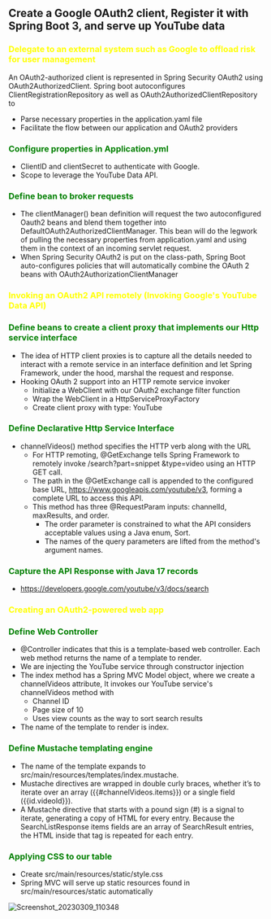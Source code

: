 
## Create a Google OAuth2 client, Register it with Spring Boot 3, and serve up YouTube data

### <span style="color:yellow">**Delegate to an external system such as Google to offload risk for user management**</span>

An OAuth2-authorized client is represented in Spring Security OAuth2 using OAuth2AuthorizedClient.
Spring boot autoconfigures ClientRegistrationRepository as well as OAuth2AuthorizedClientRepository to
- Parse necessary properties in the application.yaml file
- Facilitate the flow between our application and OAuth2 providers

### <span style="color:green">**Configure properties in Application.yml**</span>
- ClientID and clientSecret to authenticate with Google.
- Scope to leverage the YouTube Data API.

### <span style="color:green">**Define bean to broker requests**</span>

- The clientManager() bean definition will request the two autoconfigured Oauth2 beans and blend them together into DefaultOAuth2AuthorizedClientManager. This bean will do the legwork of pulling the necessary properties from application.yaml and using them in the context of an incoming servlet request.
- When Spring Security OAuth2 is put on the class-path, Spring Boot auto-configures policies that will automatically combine the OAuth 2 beans with OAuth2AuthorizationClientManager

### <span style="color:yellow">**Invoking an OAuth2 API remotely (Invoking Google's YouTube Data API)**</span>

### <span style="color:green">**Define beans to create a client proxy that implements our Http service interface**</span>
- The idea of HTTP client proxies is to capture all the details needed to interact with a remote service in an interface definition and let Spring Framework, under the hood, marshal the request and response.
- Hooking OAuth 2 support into an HTTP remote service invoker
  - Initialize a WebClient with our OAuth2 exchange filter function
  - Wrap the WebClient in a HttpServiceProxyFactory
  - Create client proxy with type: YouTube

### <span style="color:green">**Define Declarative Http Service Interface**</span>
- channelVideos() method specifies the HTTP verb along with the URL
  - For HTTP remoting, @GetExchange tells Spring Framework to remotely invoke /search?part=snippet &type=video using an HTTP GET call.
  - The path in the @GetExchange call is appended to the configured base URL, https://www.googleapis.com/youtube/v3, forming a complete URL to access this API.
  - This method has three @RequestParam inputs: channelId, maxResults, and order.
    - The order parameter is constrained to what the API considers acceptable values using a Java enum, Sort.
    - The names of the query parameters are lifted from the method's argument names.

### <span style="color:green">**Capture the API Response with Java 17 records**</span>
- https://developers.google.com/youtube/v3/docs/search

### <span style="color:yellow">**Creating an OAuth2-powered web app**</span>

### <span style="color:green">**Define Web Controller**</span>
- @Controller indicates that this is a template-based web controller. Each web method returns the name of a template to render.
- We are injecting the YouTube service through constructor injection
- The index method has a Spring MVC Model object, where we create a channelVideos attribute, It invokes our YouTube service's channelVideos method with
  - Channel ID
  - Page size of 10
  - Uses view counts as the way to sort search results
- The name of the template to render is index.

### <span style="color:green">**Define Mustache templating engine**</span>
- The name of the template expands to src/main/resources/templates/index.mustache.
- Mustache directives are wrapped in double curly braces, whether it’s to iterate over an array ({{#channelVideos.items}}) or a single field ({{id.videoId}}).
- A Mustache directive that starts with a pound sign (#) is a signal to iterate, generating a copy of HTML for every entry. Because the SearchListResponse items fields are an array of SearchResult entries, the HTML inside that tag is repeated for each entry.

### <span style="color:green">**Applying CSS to our table**</span>
- Create src/main/resources/static/style.css
- Spring MVC will serve up static resources found in src/main/resources/static automatically

![Screenshot_20230309_110348](https://user-images.githubusercontent.com/54422342/224247018-8d13ded6-cb8e-4e16-95e9-887dbd6d9280.png)

